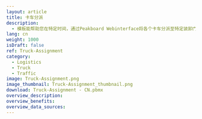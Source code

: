 ```yaml
---
layout: article
title: 卡车分派
description: 
  - 模板能帮助您在特定时间，通过Peakboard Webinterface将各个卡车分派至特定装卸门口，您可以在Webinterface中储存并管理所有Peakboard Box中的数据。如果装卸口超过七个，界面将自动跳至下一页。马上将可视化上传至Box，并在Webinterface管理装卸口和卡车！
lang: cn
weight: 1000
isDraft: false
ref: Truck-Assignment
category:
  - Logistics
  - Truck
  - Traffic
image: Truck-Assignment.png
image_thumbnail: Truck-Assignment_thumbnail.png
download: Truck-Assignment - CN.pbmx
overview_description:
overview_benefits:
overview_data_sources:
---
```

